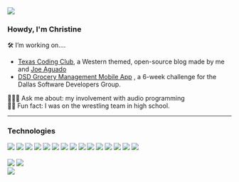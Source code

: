 <div id="header" align="center">
</div>
<img src="https://komarev.com/ghpvc/?username=XINEXPORT&color=ff69b4&style=for-the-badge">

### Howdy, I'm Christine

🛠️ I’m working on.... 
- <a href = "https://github.com/XINEXPORT/vite-ghpages">Texas Coding Club</a>, a Western themed, open-source blog made by me and <a href="https://github.com/joeoverflowcode">Joe Aguado</a>
- <a href = "https://github.com/CloudyBae/dsd-grocery">DSD Grocery Management Mobile App</a>
, a 6-week challenge for the Dallas Software Developers Group.<br>

👩🏻‍💻 Ask me about: my involvement with audio programming  <br>
🤼‍♀️ Fun fact: I was on the wrestling team in high school.

---
### Technologies 
  <div>
    <img src="https://img.shields.io/badge/HTML5-e44d26?style=for-the-badge&logo=html5&logoColor=white">
    <img src="https://img.shields.io/badge/CSS3-1572B6?style=for-the-badge&logo=css3&logoColor=white">
    <img src="https://img.shields.io/badge/JavaScript-323330?style=for-the-badge&logo=javascript&logoColor=F7DF1E">
    <img src="https://img.shields.io/badge/R%20Programming-246cc0?style=for-the-badge&logo=R&logoColor=white">
    <img src="https://img.shields.io/badge/React-20232A?style=for-the-badge&logo=react&logoColor=61DAFB">
    <img src="https://img.shields.io/badge/Redux-764abc?style=for-the-badge&logo=redux&logoColor=white">
    <img src="https://img.shields.io/badge/Lodash-283646?style=for-the-badge&logo=lodash&logoColor=white">
    <img src= "https://img.shields.io/badge/PostgreSQL-1572B6?style=for-the-badge&logo=postgresql&logoColor=white">
    <img src="https://img.shields.io/badge/Axios-671ddf?style=for-the-badge&logo=axios&logoColor=white">
    <img src="https://img.shields.io/badge/node.js-6DA55F?style=for-the-badge&logo=node.js&logoColor=white">
    <img src="https://img.shields.io/badge/NODEMON-%23323330.svg?style=for-the-badge&logo=nodemon&logoColor=%BBDEAD">
    <img src="https://img.shields.io/badge/express.js-%23404d59.svg?style=for-the-badge&logo=express&logoColor=%2361DAFB">
    <img src="https://img.shields.io/badge/Bootstrap-563D7C?style=for-the-badge&logo=bootstrap&logoColor=white">
    <img src="https://img.shields.io/badge/NPM-cc3534?style=for-the-badge&logo=npm&logoColor=white">
    <img src="https://img.shields.io/badge/vite-%23646CFF.svg?style=for-the-badge&logo=vite&logoColor=white">
  </div>

  <br>
  
  <div>
  <img src = "https://github-readme-streak-stats.herokuapp.com/?user=XINEXPORT&theme=radical&hide_border=true">
  <img src = "https://github-readme-stats.vercel.app/api?username=XINEXPORT&theme=radical&show_icons=true&hide_border=true&count_private=true">
  <br>
  <img src = "https://github-readme-stats.vercel.app/api/top-langs/?username=XINEXPORT&theme=radical&show_icons=true&hide_border=true&layout=compact">
  </div>
